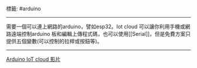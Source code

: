 標籤: #arduino 

---

需要一個可以連上網路的arduino，譬如esp32。Iot cloud 可以讓你利用手機或網路遠端控制arduino 板和編輯上傳程式碼，也可以使用[[Serial]]，但是免費方案只提供五個變數(可以控制的拉桿或按鈕等)。

---

[Arduino IoT cloud 影片](https://www.youtube.com/watch?v=UFCmTZUoZ1M)